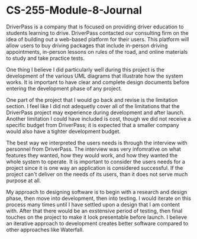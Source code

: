 # CS-255-Module-8-Journal

DriverPass is a company that is focused on providing driver education to students learning to drive. DriverPass contacted our consulting firm on the idea of building out a web-based platform for their users. This platform will allow users to buy driving packages that include in-person driving appointments, in-person lessons on rules of the road, and online materials to study and take practice tests.

One thing I believe I did particularly well during this project is the development of the various UML diagrams that illustrate how the system works. It is important to have clear and complete design documents before entering the development phase of any project. 

One part of the project that I would go back and revise is the limitation section. I feel like I did not adequetly cover all of the limitations that the DriverPass project may experience during development and after launch. Another limitation I could have included is cost, though we did not receive a specific budget from DriverPass; it is expected that a smaller company would also have a tighter development budget. 

The best way we interpreted the users needs is through the interview with personnel from DriverPass. The interview was very infomrative on what features they wanted, how they would work, and how they wanted the whole system to operate. It is important to consider the users needs for a project since it is one way an application is considered successful. If the project can't deliver on the needs of its users, than it does not serve much purpose at all. 

My approach to designing software is to begin with a research and design phase, then move into development, then into testing. I would iterate on this process many times until I have settled upon a design that I am content with. After that there would be an exstensive period of testing, then final touches on the project to make it look presentable before launch. I believe an iterative approach to development creates better software compared to other approaches like Waterfall. 

